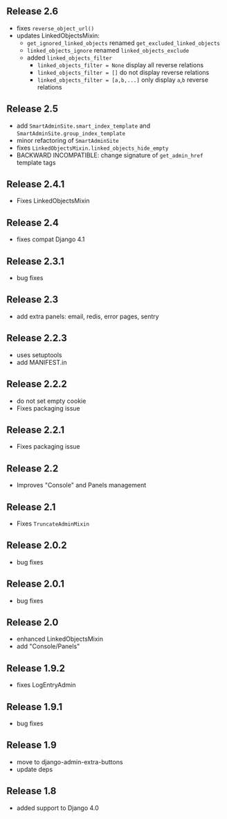 Release 2.6
-----------
* fixes `reverse_object_url()`
* updates LinkedObjectsMixin: 
  * `get_ignored_linked_objects` renamed `get_excluded_linked_objects`
  * `linked_objects_ignore` renamed `linked_objects_exclude`
  * added `linked_objects_filter`
    * `linked_objects_filter = None` display all reverse relations
    * `linked_objects_filter = []` do not display reverse relations
    * `linked_objects_filter = [a,b,...]` only display `a`,`b` reverse relations
  

Release 2.5
-----------
* add `SmartAdminSite.smart_index_template` and `SmartAdminSite.group_index_template`
* minor refactoring of `SmartAdminSite`
* fixes `LinkedObjectsMixin.linked_objects_hide_empty`
* BACKWARD INCOMPATIBLE: change signature of `get_admin_href` template tags


Release 2.4.1
-------------
* Fixes LinkedObjectsMixin


Release 2.4
-----------
* fixes compat Django 4.1


Release 2.3.1
-------------
* bug fixes


Release 2.3
-------------
* add extra panels: email, redis, error pages, sentry


Release 2.2.3
-------------
* uses setuptools
* add MANIFEST.in


Release 2.2.2
-------------
* do not set empty cookie
* Fixes packaging issue


Release 2.2.1
-------------
* Fixes packaging issue


Release 2.2
-------------
* Improves "Console" and Panels management


Release 2.1
-------------
* Fixes `TruncateAdminMixin`


Release 2.0.2
-------------
* bug fixes


Release 2.0.1
-------------
* bug fixes


Release 2.0
-----------
* enhanced LinkedObjectsMixin
* add "Console/Panels"


Release 1.9.2
-----------
* fixes LogEntryAdmin


Release 1.9.1
-----------
* bug fixes


Release 1.9
-----------
* move to  django-admin-extra-buttons
* update deps


Release 1.8
-----------
* added support to Django 4.0

